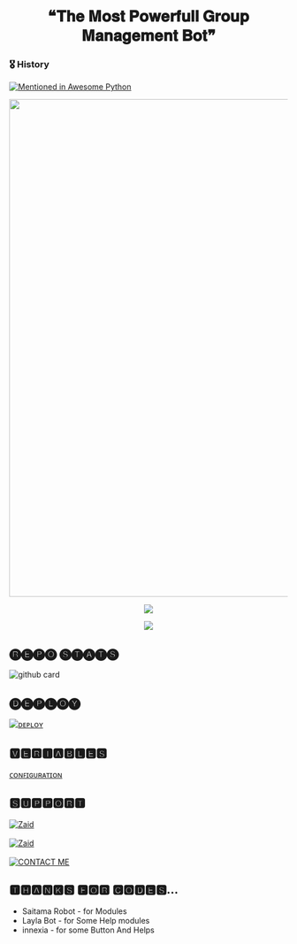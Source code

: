 <h1 align = "center"> ❝𝐓𝐡𝐞 𝐌𝐨𝐬𝐭 𝐏𝐨𝐰𝐞𝐫𝐟𝐮𝐥𝐥 𝐆𝐫𝐨𝐮𝐩 𝐌𝐚𝐧𝐚𝐠𝐞𝐦𝐞𝐧𝐭 𝐁𝐨𝐭❞ </h1>

### 🎖 History

[![Mentioned in Awesome Python](https://awesome.re/mentioned-badge.svg)](https://github.com/Itsunknown-12/TGN-Robot)

<p align = "center"><a herf = "https://t.me/Zaid2_Ro_bot" alt = "Zaid"><img src = "https://telegra.ph/file/54f8bedfdaca2954d2ed4.png" width = "900"></a></p>

<p align = "center">
<a href = "https://python.org">
<img src = "https://forthebadge.com/images/badges/made-with-python.svg">
</p>
</a>

<p align = "center">
<a href = "https://github.com/Itsunknown-12/Zaid-Robot">
<img src = "https://forthebadge.com/images/badges/open-source.svg">
</p>
</a>

## 🅡🅔🅟🅞 🅢🅣🅐🅣🅢
![github card](https://github-readme-stats.vercel.app/api/pin/?username=Itsunknown-12&repo=TGN-Robot&theme=dark)

## 🅓🅔🅟🅛🅞🅨
[![ᴅᴇᴘʟᴏʏ](https://www.herokucdn.com/deploy/button.svg)](https://heroku.com/deploy?template=https://github.com/parkseojoon2005/Zaid-Robot)


## 🆅🅴🆁🅸🅰🅱🅻🅴🆂
[ᴄᴏɴꜰɪɢᴜʀᴀᴛɪᴏɴ](https://github.com/Itsunknown-12/Zaid-Robot/blob/master/Configuration)

## 🆂🆄🅿🅿🅾🆁🆃
[![Zaid](https://img.shields.io/badge/Zaid-Channel-red?style=for-the-badge&logo=telegram)](https://t.me/SUPERIOR_BOTS)</br></br>
[![Zaid](https://img.shields.io/badge/Superior-Group-red?style=for-the-badge&logo=telegram)](https://t.me/SUPERIOR_SUPPORT)</br></br>
[![CONTACT ME](https://img.shields.io/badge/Telegram-Contact%20Me-informational)](https://t.me/Timesisnotwaiting)

## 🆃🅷🅰🅽🅺🆂 🅵🅾🆁 🅲🅾🅳🅴🆂...

 - Saitama Robot - for Modules
 - Layla Bot - for Some Help modules
 - innexia - for some Button And Helps



